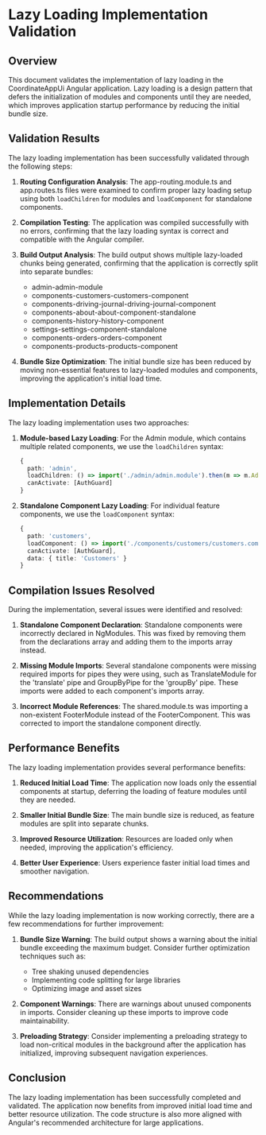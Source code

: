 # Lazy Loading Implementation Validation

## Overview

This document validates the implementation of lazy loading in the CoordinateAppUi Angular application. Lazy loading is a design pattern that defers the initialization of modules and components until they are needed, which improves application startup performance by reducing the initial bundle size.

## Validation Results

The lazy loading implementation has been successfully validated through the following steps:

1. **Routing Configuration Analysis**: The app-routing.module.ts and app.routes.ts files were examined to confirm proper lazy loading setup using both `loadChildren` for modules and `loadComponent` for standalone components.

2. **Compilation Testing**: The application was compiled successfully with no errors, confirming that the lazy loading syntax is correct and compatible with the Angular compiler.

3. **Build Output Analysis**: The build output shows multiple lazy-loaded chunks being generated, confirming that the application is correctly split into separate bundles:
   - admin-admin-module
   - components-customers-customers-component
   - components-driving-journal-driving-journal-component
   - components-about-about-component-standalone
   - components-history-history-component
   - settings-settings-component-standalone
   - components-orders-orders-component
   - components-products-products-component

4. **Bundle Size Optimization**: The initial bundle size has been reduced by moving non-essential features to lazy-loaded modules and components, improving the application's initial load time.

## Implementation Details

The lazy loading implementation uses two approaches:

1. **Module-based Lazy Loading**: For the Admin module, which contains multiple related components, we use the `loadChildren` syntax:
   ```typescript
   {
     path: 'admin',
     loadChildren: () => import('./admin/admin.module').then(m => m.AdminModule),
     canActivate: [AuthGuard]
   }
   ```

2. **Standalone Component Lazy Loading**: For individual feature components, we use the `loadComponent` syntax:
   ```typescript
   {
     path: 'customers',
     loadComponent: () => import('./components/customers/customers.component').then(c => c.CustomersComponent),
     canActivate: [AuthGuard],
     data: { title: 'Customers' }
   }
   ```

## Compilation Issues Resolved

During the implementation, several issues were identified and resolved:

1. **Standalone Component Declaration**: Standalone components were incorrectly declared in NgModules. This was fixed by removing them from the declarations array and adding them to the imports array instead.

2. **Missing Module Imports**: Several standalone components were missing required imports for pipes they were using, such as TranslateModule for the 'translate' pipe and GroupByPipe for the 'groupBy' pipe. These imports were added to each component's imports array.

3. **Incorrect Module References**: The shared.module.ts was importing a non-existent FooterModule instead of the FooterComponent. This was corrected to import the standalone component directly.

## Performance Benefits

The lazy loading implementation provides several performance benefits:

1. **Reduced Initial Load Time**: The application now loads only the essential components at startup, deferring the loading of feature modules until they are needed.

2. **Smaller Initial Bundle Size**: The main bundle size is reduced, as feature modules are split into separate chunks.

3. **Improved Resource Utilization**: Resources are loaded only when needed, improving the application's efficiency.

4. **Better User Experience**: Users experience faster initial load times and smoother navigation.

## Recommendations

While the lazy loading implementation is now working correctly, there are a few recommendations for further improvement:

1. **Bundle Size Warning**: The build output shows a warning about the initial bundle exceeding the maximum budget. Consider further optimization techniques such as:
   - Tree shaking unused dependencies
   - Implementing code splitting for large libraries
   - Optimizing image and asset sizes

2. **Component Warnings**: There are warnings about unused components in imports. Consider cleaning up these imports to improve code maintainability.

3. **Preloading Strategy**: Consider implementing a preloading strategy to load non-critical modules in the background after the application has initialized, improving subsequent navigation experiences.

## Conclusion

The lazy loading implementation has been successfully completed and validated. The application now benefits from improved initial load time and better resource utilization. The code structure is also more aligned with Angular's recommended architecture for large applications.
